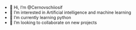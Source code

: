 - 👋 Hi, I’m @Cernovschiiosif
- 👀 I’m interested in Artificial intelligence and machine learning
- 🌱 I’m currently learning python
- 💞️ I’m looking to collaborate on new projects
  

<!---
Cernovschiiosif/Cernovschiiosif is a ✨ special ✨ repository because its `README.md` (this file) appears on your GitHub profile.
You can click the Preview link to take a look at your changes.
--->
